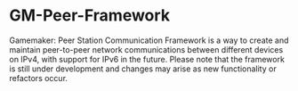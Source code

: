 # GM-Peer-Framework
 Gamemaker: Peer Station Communication Framework is a way to create and maintain peer-to-peer network communications between different devices on IPv4, with support for IPv6 in the future. Please note that the framework is still under development and changes may arise as new functionality or refactors occur.
